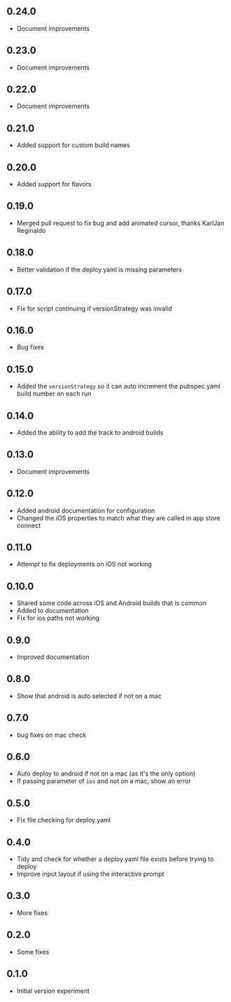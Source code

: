 ## 0.24.0
- Document improvements


## 0.23.0
- Document improvements

## 0.22.0
- Document improvements

## 0.21.0
- Added support for custom build names

## 0.20.0
- Added support for flavors

## 0.19.0
- Merged pull request to fix bug and add animated cursor, thanks KarlJan Reginaldo

## 0.18.0
- Better validation if the deploy.yaml is missing parameters

## 0.17.0
- Fix for script continuing if versionStrategy was invalid

## 0.16.0
- Bug fixes

## 0.15.0
- Added the `versionStrategy` so it can auto increment the pubspec.yaml build number on each run

## 0.14.0
- Added the ability to add the track to android builds

## 0.13.0
- Document improvements

## 0.12.0
- Added android documentation for configuration
- Changed the iOS properties to match what they are called in app store connect

## 0.11.0
- Attempt to fix deployments on iOS not working

## 0.10.0
- Shared some code across iOS and Android builds that is common
- Added to documentation
- Fix for ios paths not working

## 0.9.0
- Improved documentation

## 0.8.0
- Show that android is auto selected if not on a mac

## 0.7.0
- bug fixes on mac check

## 0.6.0
- Auto deploy to android if not on a mac (as it's the only option)
- If passing parameter of `ios` and not on a mac, show an error

## 0.5.0
- Fix file checking for deploy.yaml

## 0.4.0
- Tidy and check for whether a deploy.yaml file exists before trying to deploy
- Improve input layout if using the interactive prompt

## 0.3.0
- More fixes

## 0.2.0
- Some fixes

## 0.1.0
- Initial version experiment
